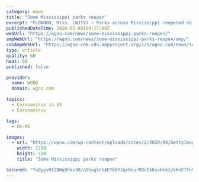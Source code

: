 ```yaml
---
category: news
title: "Some Mississippi parks reopen"
excerpt: "FLOWOOD, Miss. (WJTV) – Parks across Mississippi reopened on Thursday with some restrictions amid the coronavirus pandemic. The parks have been closed for more than month. Flowood has several parks people couldn’t wait to get to, including Flowood Nature Park. “I think it’s good for everyone. We got to get back to normal, and this is ..."
publishedDateTime: 2020-05-08T09:17:00Z
webUrl: "https://wgno.com/news/some-mississippi-parks-reopen/"
ampWebUrl: "https://wgno.com/news/some-mississippi-parks-reopen/amp/"
cdnAmpWebUrl: "https://wgno-com.cdn.ampproject.org/c/s/wgno.com/news/some-mississippi-parks-reopen/amp/"
type: article
quality: 60
heat: 60
published: false

provider:
  name: WGNO
  domain: wgno.com

topics:
  - Coronavirus in US
  - Coronavirus

tags:
  - US-MS

images:
  - url: "https://wgno.com/wp-content/uploads/sites/2/2020/04/GettyImages-1211194694-1.jpg?w=1280&h=720&crop=1"
    width: 1280
    height: 720
    title: "Some Mississippi parks reopen"

secured: "YuQyyv0tZANq9hkv3H/aIhxgSrbAEYb9YJqvHourRDcEkKxvHxkz/kKnETfn5VYMs0cQdCyCG5okDwr2EVkl4WnTYRBwJx6WibB2hes4lcc+MbMRmw3vKkTLswb6ziq54GKpjufPcnQop44d6/3XNZs4Bds2AZNVgJZtCAkj8CcXp5O1L7VQ5iein3YNSjcZKWtSuzEzNAoekoXyHDb8NKGSOyM5nRF9dz8K21pwVMUjUGU2hP3dFE+eCUpYnK0dCfp+ZFnZNG6t+eTvO2kn9JQoq3wAP+o9g/86s9wXC3fwk78GV3PGVNaX2bRVTICO;1yoCG4/hFeilbiTwraUYMg=="
---
```


